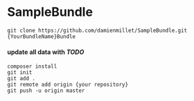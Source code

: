 # SampleBundle


```shell
git clone https://github.com/damienmillet/SampleBundle.git {YourBundleName}Bundle
```

#### update all data with _**TODO**_

```shell
composer install
git init
git add .
git remote add origin {your repository}
git push -u origin master
```
